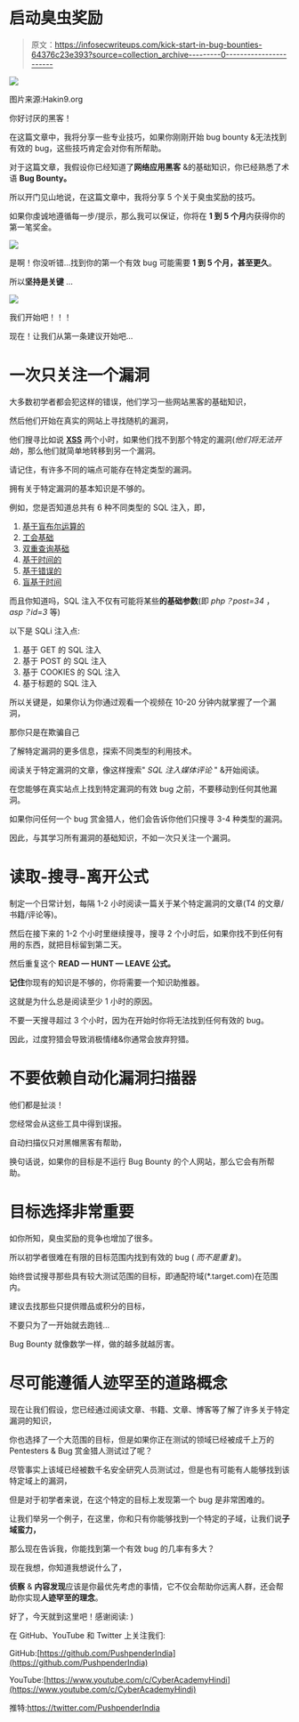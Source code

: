# 启动臭虫奖励

> 原文：<https://infosecwriteups.com/kick-start-in-bug-bounties-64376c23e393?source=collection_archive---------0----------------------->

![](img/6ce19a2c05d5b7c1602ca7c3bb03b741.png)

图片来源:Hakin9.org

你好讨厌的黑客！

在这篇文章中，我将分享一些专业技巧，如果你刚刚开始 bug bounty &无法找到有效的 bug，这些技巧肯定会对你有所帮助。

对于这篇文章，我假设你已经知道了**网络应用黑客** &的基础知识，你已经熟悉了术语 **Bug Bounty。**

所以开门见山地说，在这篇文章中，我将分享 5 个关于臭虫奖励的技巧。

如果你虔诚地遵循每一步/提示，那么我可以保证，你将在 **1 到 5 个月**内获得你的第一笔奖金。

![](img/31e8bc7ad5e181eb4ac19aa4be0011cc.png)

是啊！你没听错…找到你的第一个有效 bug 可能需要 **1 到 5 个月，甚至更久**。

所以**坚持是关键** …

![](img/385c069ee70dbd887318b5851233ca9d.png)

我们开始吧！！！

现在！让我们从第一条建议开始吧…

# 一次只关注一个漏洞

大多数初学者都会犯这样的错误，他们学习一些网站黑客的基础知识，

然后他们开始在真实的网站上寻找随机的漏洞，

他们搜寻比如说 [**XSS**](https://portswigger.net/web-security/cross-site-scripting) 两个小时，如果他们找不到那个特定的漏洞(*他们将无法开始*)，那么他们就简单地转移到另一个漏洞。

请记住，有许多不同的端点可能存在特定类型的漏洞。

拥有关于特定漏洞的基本知识是不够的。

例如，您是否知道总共有 6 种不同类型的 SQL 注入，即，

1.  [基于盲布尔运算的](https://portswigger.net/web-security/sql-injection/blind)
2.  [工会基础](https://portswigger.net/web-security/sql-injection/union-attacks)
3.  [双重查询基础](https://blog.lucideus.com/2019/03/sql-injection-understand-double-query.html)
4.  [基于时间的](https://www.sqlinjection.net/time-based/)
5.  [基于错误的](https://medium.com/@hninja049/example-of-a-error-based-sql-injection-dce72530271c)
6.  [盲基于时间](https://beaglesecurity.com/blog/vulnerability/time-based-blind-sql-injection.html)

而且你知道吗，SQL 注入不仅有可能将某些**的基础参数**(即 *php？post=34* ， *asp？id=3* 等)

以下是 SQLi 注入点:

1.  基于 GET 的 SQL 注入
2.  基于 POST 的 SQL 注入
3.  基于 COOKIES 的 SQL 注入
4.  基于标题的 SQL 注入

所以关键是，如果你认为你通过观看一个视频在 10-20 分钟内就掌握了一个漏洞，

那你只是在欺骗自己

了解特定漏洞的更多信息，探索不同类型的利用技术。

阅读关于特定漏洞的文章，像这样搜索" *SQL 注入媒体评论* " &开始阅读。

在您能够在真实站点上找到特定漏洞的有效 bug 之前，不要移动到任何其他漏洞。

如果你问任何一个 bug 赏金猎人，他们会告诉你他们只搜寻 3-4 种类型的漏洞。

因此，与其学习所有漏洞的基础知识，不如一次只关注一个漏洞。

# 读取-搜寻-离开公式

制定一个日常计划，每隔 1-2 小时阅读一篇关于某个特定漏洞的文章(T4 的文章/书籍/评论等)。

然后在接下来的 1-2 个小时里继续搜寻，搜寻 2 个小时后，如果你找不到任何有用的东西，就把目标留到第二天。

然后重复这个 **READ — HUNT — LEAVE 公式。**

**记住**你现有的知识是不够的，你将需要一个知识助推器。

这就是为什么总是阅读至少 1 小时的原因。

不要一天搜寻超过 3 个小时，因为在开始时你将无法找到任何有效的 bug。

因此，过度狩猎会导致消极情绪&你通常会放弃狩猎。

# 不要依赖自动化漏洞扫描器

他们都是扯淡！

您经常会从这些工具中得到误报。

自动扫描仪只对黑帽黑客有帮助，

换句话说，如果你的目标是不运行 Bug Bounty 的个人网站，那么它会有所帮助。

# 目标选择非常重要

如你所知，臭虫奖励的竞争也增加了很多。

所以初学者很难在有限的目标范围内找到有效的 bug ( *而不是重复*)。

始终尝试搜寻那些具有较大测试范围的目标，即通配符域(*.target.com)在范围内。

建议去找那些只提供赠品或积分的目标，

不要只为了一开始就去跑钱…

Bug Bounty 就像数学一样，做的越多就越厉害。

# 尽可能遵循人迹罕至的道路概念

现在让我们假设，您已经通过阅读文章、书籍、文章、博客等了解了许多关于特定漏洞的知识，

你也选择了一个大范围的目标，但是如果你正在测试的领域已经被成千上万的 Pentesters & Bug 赏金猎人测试过了呢？

尽管事实上该域已经被数千名安全研究人员测试过，但是也有可能有人能够找到该特定域上的漏洞，

但是对于初学者来说，在这个特定的目标上发现第一个 bug 是非常困难的。

让我们举另一个例子，在这里，你和只有你能够找到一个特定的子域，让我们说**子域蛮力，**

那么现在告诉我，你能找到第一个有效 bug 的几率有多大？

现在我想，你知道我想说什么了，

**侦察** & **内容发现**应该是你最优先考虑的事情，它不仅会帮助你远离人群，还会帮助你实现**人迹罕至的理念**。

好了，今天就到这里吧！感谢阅读: )

在 GitHub、YouTube 和 Twitter 上关注我们:

GitHub:[https://github.com/PushpenderIndia](https://github.com/PushpenderIndia)

YouTube:[https://www.youtube.com/c/CyberAcademyHindi](https://www.youtube.com/c/CyberAcademyHindi)

推特:https://twitter.com/PushpenderIndia